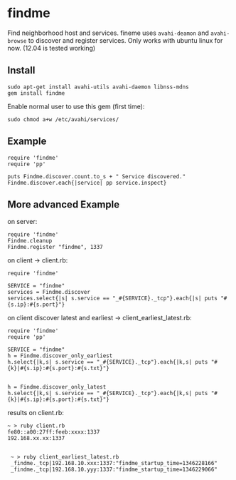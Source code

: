 findme
======

Find neighborhood host and services. fineme uses `avahi-deamon` and `avahi-browse` to discover and register services. Only works with ubuntu linux for now. (12.04 is tested working)


Install
-------
    sudo apt-get install avahi-utils avahi-daemon libnss-mdns
    gem install findme
    
Enable normal user to use this gem (first time):

    sudo chmod a+w /etc/avahi/services/
    
Example
-------

    require 'findme'
    require 'pp'

    puts Findme.discover.count.to_s + " Service discovered."
    Findme.discover.each{|service| pp service.inspect}
    
More advanced Example
---------------------

on server:

    require 'findme'
    Findme.cleanup
    Findme.register "findme", 1337

on client -> client.rb:
    
    require 'findme'

    SERVICE = "findme"
    services = Findme.discover
    services.select{|s| s.service == "_#{SERVICE}._tcp"}.each{|s| puts "#{s.ip}:#{s.port}"}

on client discover latest and earliest -> client_earliest_latest.rb:
    
    require 'findme'
    require 'pp'

    SERVICE = "findme"
    h = Findme.discover_only_earliest
    h.select{|k,s| s.service == "_#{SERVICE}._tcp"}.each{|k,s| puts "#{k}|#{s.ip}:#{s.port}:#{s.txt}"}

     
    h = Findme.discover_only_latest
    h.select{|k,s| s.service == "_#{SERVICE}._tcp"}.each{|k,s| puts "#{k}|#{s.ip}:#{s.port}:#{s.txt}"}
 

results on client.rb:

    ~ > ruby client.rb
    fe80::a00:27ff:feeb:xxxx:1337
    192.168.xx.xx:1337


     ~ > ruby client_earliest_latest.rb
     _findme._tcp|192.168.10.xxx:1337:"findme_startup_time=1346228166"
     _findme._tcp|192.168.10.yyy:1337:"findme_startup_time=1346229066"
